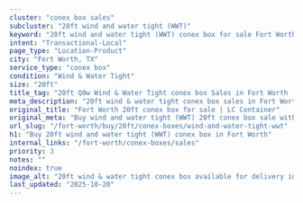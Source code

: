 ```yaml
---
cluster: "conex box sales"
subcluster: "20ft wind and water tight (WWT)"
keyword: "20ft wind and water tight (WWT) conex box for sale Fort Worth, TX"
intent: "Transactional-Local"
page_type: "Location-Product"
city: "Fort Worth, TX"
service_type: "conex box"
condition: "Wind & Water Tight"
size: "20ft"
title_tag: "20ft Q0w Wind & Water Tight conex box Sales in Fort Worth | LC Container"
meta_description: "20ft wind & water tight conex box sales in Fort Worth. Fast delivery, competitive pricing. Serving conex boxes area. Quote ID: XRI. Call (214) 524-4168 for your free quote today."
original_title: "Fort Worth 20ft conex box for sale | LC Container"
original_meta: "Buy wind and water tight (WWT) 20ft conex box sale with local delivery in Fort Worth, TX. LC Container — local Since 2003. Request a fast quote today."
url_slug: "/fort-worth/buy/20ft/conex-boxes/wind-and-water-tight-wwt"
h1: "Buy 20ft wind and water tight (WWT) conex box in Fort Worth"
internal_links: "/fort-worth/conex-boxes/sales"
priority: 3
notes: ""
noindex: true
image_alt: "20ft wind & water tight conex box available for delivery in Fort Worth"
last_updated: "2025-10-20"
---
```


<!-- TODO: Add unique city/inventory copy, images, and internal links here. -->
